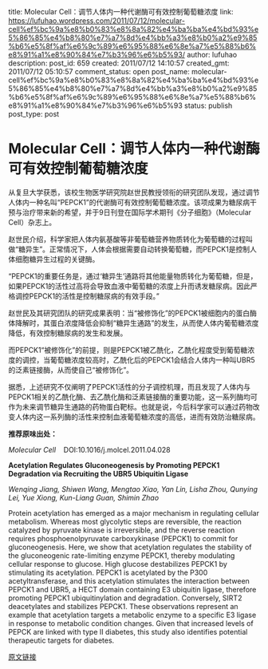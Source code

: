 title: Molecular Cell：调节人体内一种代谢酶可有效控制葡萄糖浓度
link: https://lufuhao.wordpress.com/2011/07/12/molecular-cell%ef%bc%9a%e8%b0%83%e8%8a%82%e4%ba%ba%e4%bd%93%e5%86%85%e4%b8%80%e7%a7%8d%e4%bb%a3%e8%b0%a2%e9%85%b6%e5%8f%af%e6%9c%89%e6%95%88%e6%8e%a7%e5%88%b6%e8%91%a1%e8%90%84%e7%b3%96%e6%b5%93/
author: lufuhao
description: 
post_id: 659
created: 2011/07/12 14:10:57
created_gmt: 2011/07/12 05:10:57
comment_status: open
post_name: molecular-cell%ef%bc%9a%e8%b0%83%e8%8a%82%e4%ba%ba%e4%bd%93%e5%86%85%e4%b8%80%e7%a7%8d%e4%bb%a3%e8%b0%a2%e9%85%b6%e5%8f%af%e6%9c%89%e6%95%88%e6%8e%a7%e5%88%b6%e8%91%a1%e8%90%84%e7%b3%96%e6%b5%93
status: publish
post_type: post

# Molecular Cell：调节人体内一种代谢酶可有效控制葡萄糖浓度

从复旦大学获悉，该校生物医学研究院赵世民教授领衔的研究团队发现，通过调节人体内一种名叫“PEPCK1”的代谢酶可有效控制葡萄糖浓度。该项成果为糖尿病干预与治疗带来新的希望，并于9日刊登在国际学术期刊《分子细胞》（Molecular Cell）杂志上。 

赵世民介绍，科学家把人体内氨基酸等非葡萄糖营养物质转化为葡萄糖的过程叫做“糖异生”。正常情况下，人体会根据需要自动转换葡萄糖，而PEPCK1是控制人体细胞糖异生过程的关键酶。 

“PEPCK1的重要任务是，通过‘糖异生’通路将其他能量物质转化为葡萄糖，但是，如果PEPCK1的活性过高将会导致血液中葡萄糖的浓度上升而诱发糖尿病。因此严格调控PEPCK1的活性是控制糖尿病的有效手段。” 

赵世民及其研究团队的研究成果表明：当“被修饰化”的PEPCK1被细胞内的蛋白酶体降解时，其蛋白浓度降低会抑制“糖异生通路”的发生，从而使人体内葡萄糖浓度降低，有效控制糖尿病的发生和发展。 

而PEPCK1“被修饰化”的前提，则是PEPCK1被乙酰化，乙酰化程度受到葡萄糖浓度的调控，当葡萄糖浓度较高时，乙酰化后的PEPCK1会结合人体内一种叫UBR5的泛素链接酶，从而使自己“被修饰化”。 

据悉，上述研究不仅阐明了PEPCK1活性的分子调控机理，而且发现了人体内与PEPCK1相关的乙酰化酶、去乙酰化酶和泛素链接酶的重要功能，这一系列酶均可作为未来调节糖异生通路的药物蛋白靶标。也就是说，今后科学家可以通过药物改变人体内这一系列酶的活性来控制血液葡萄糖浓度的高低，进而有效防治糖尿病。 

**推荐原味出处：**

_Molecular Cell_    DOI:10.1016/j.molcel.2011.04.028 

**Acetylation Regulates Gluconeogenesis by Promoting PEPCK1 Degradation via Recruiting the UBR5 Ubiquitin Ligase**

_Wenqing Jiang, Shiwen Wang, Mengtao Xiao, Yan Lin, Lisha Zhou, Qunying Lei, Yue Xiong, Kun-Liang Guan, Shimin Zhao_

Protein acetylation has emerged as a major mechanism in regulating cellular metabolism. Whereas most glycolytic steps are reversible, the reaction catalyzed by pyruvate kinase is irreversible, and the reverse reaction requires phosphoenolpyruvate carboxykinase (PEPCK1) to commit for gluconeogenesis. Here, we show that acetylation regulates the stability of the gluconeogenic rate-limiting enzyme PEPCK1, thereby modulating cellular response to glucose. High glucose destabilizes PEPCK1 by stimulating its acetylation. PEPCK1 is acetylated by the P300 acetyltransferase, and this acetylation stimulates the interaction between PEPCK1 and UBR5, a HECT domain containing E3 ubiquitin ligase, therefore promoting PEPCK1 ubiquitinylation and degradation. Conversely, SIRT2 deacetylates and stabilizes PEPCK1. These observations represent an example that acetylation targets a metabolic enzyme to a specific E3 ligase in response to metabolic condition changes. Given that increased levels of PEPCK are linked with type II diabetes, this study also identifies potential therapeutic targets for diabetes. 

[原文链接](http://www.bioon.com/biology/Class18/490743.shtml)